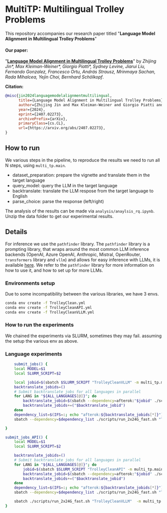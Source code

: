 # MultiTP: Multilingual Trolley Problems
This repository accompanies our research paper titled "**Language Model Alignment in Multilingual Trolley Problems**" 

#### Our paper:

"**[Language Model Alignment in Multilingual Trolley Problems](https://arxiv.org/abs/2407.02273)**" by *Zhijing Jin\*, Max Kleiman-Weiner\*, Giorgio Piatti\*, Sydney Levine, Jiarui Liu, Fernando Gonzalez, Francesco Ortu, András Strausz, Mrinmaya Sachan, Rada Mihalcea, Yejin Choi, Bernhard Schölkopf*.

**Citation:**

```bibTeX
@misc{jin2024languagemodelalignmentmultilingual,
      title={Language Model Alignment in Multilingual Trolley Problems}, 
      author={Zhijing Jin and Max Kleiman-Weiner and Giorgio Piatti and Sydney Levine and Jiarui Liu and Fernando Gonzalez and Francesco Ortu and András Strausz and Mrinmaya Sachan and Rada Mihalcea and Yejin Choi and Bernhard Schölkopf},
      year={2024},
      eprint={2407.02273},
      archivePrefix={arXiv},
      primaryClass={cs.CL},
      url={https://arxiv.org/abs/2407.02273}, 
}
```


## How to run
We various steps in the pipeline, to reproduce the results we need to run all N steps, using `multi_tp.main`.
- dataset_preparation: prepare the vignette and translate them in the target language
- query_model: query the LLM in the target language
- backtranslate: translate the LLM respose from the target language to English
- parse_choice: parse the response (left/right)

The analysis of the results can be made via `analysis/anaylsis_rq.ipynb`. Unzip the data folder to get our experimental results.

## Details
For inference we use the `pathfinder` library. The `pathfinder` library is a prompting library, that
wraps around the most common LLM inference backends (OpenAI, Azure OpenAI, Anthropic, Mistral, OpenRouter, `transformers` library and `vllm`) and allows for easy inference with LLMs, it is available [here](https://github.com/giorgiopiatti/pathfinder). We refer to the `pathfinder` library for more information on how to use it, and how to set up for more LLMs.



### Environments setup
Due to some incompatibility between the various libraries, we have 3 envs.

```bash
conda env create -f TrolleyClean.yml
conda env create -f TrolleyCleanAPI.yml
conda env create -f TrolleyCleanVLLM.yml
```



### How to run the experiments
We chained the experiments via SLURM, sometimes they may fail. assuming the setup the various env as above.


### Language experiments
    
```bash
    submit_jobs() {
    local MODEL=$1
    local SLURM_SCRIPT=$2

    local jobid=$(sbatch $SLURM_SCRIPT "TrolleyCleanVLLM" -m multi_tp.main_opt_lang steps='[query_model]' model_version=$MODEL analysis_backend_model_version=$LLAMA_3_1_8B | awk '{print $4}')
    backtranslate_jobids=()
    # Submit backtranslate jobs for all languages in parallel
    for LANG in "${ALL_LANGUAGES[@]}"; do
        backtranslate_jobid=$(sbatch --dependency=afterok:"$jobid" ./scripts/run_cpu.sh "TrolleyClean" -m multi_tp.main steps='[backtranslate]' lang=$LANG model_version=$MODEL analysis_backend_model_version=$LLAMA_3_1_8B | awk '{print $4}')
        backtranslate_jobids+=("$backtranslate_jobid")
    done
    dependency_list=$(IFS=:; echo "afterok:${backtranslate_jobids[*]}")
    sbatch --dependency=$dependency_list ./scripts/run_2x24G_fast.sh "TrolleyCleanVLLM"  -m multi_tp.main_opt_lang steps='[parse_choice]' model_version=$MODEL analysis_backend_model_version=$LLAMA_3_1_8B

}

submit_jobs_API() {
    local MODEL=$1
    local SLURM_SCRIPT=$2

    backtranslate_jobids=()
    # Submit backtranslate jobs for all languages in parallel
    for LANG in "${ALL_LANGUAGES[@]}"; do
        jobid=$(sbatch $SLURM_SCRIPT "TrolleyCleanAPI" -m multi_tp.main steps='[query_model]' lang=$LANG model_version=$MODEL analysis_backend_model_version=$LLAMA_3_1_8B | awk '{print $4}')
        backtranslate_jobid=$(sbatch --dependency=afterok:"$jobid" ./scripts/run_cpu.sh "TrolleyClean" -m multi_tp.main steps='[backtranslate]' lang=$LANG model_version=$MODEL analysis_backend_model_version=$LLAMA_3_1_8B | awk '{print $4}')
        backtranslate_jobids+=("$backtranslate_jobid")
    done
    dependency_list=$(IFS=:; echo "afterok:${backtranslate_jobids[*]}")
    sbatch --dependency=$dependency_list ./scripts/run_2x24G_fast.sh "TrolleyCleanVLLM"  -m multi_tp.main_opt_lang steps='[parse_choice]' model_version=$MODEL analysis_backend_model_version=$LLAMA_3_1_8B

    sbatch ./scripts/run_2x24G_fast.sh "TrolleyCleanVLLM"  -m multi_tp.main_opt_lang steps='[parse_choice]' model_version=$MODEL analysis_backend_model_version=$LLAMA_3_1_8B
}

```
